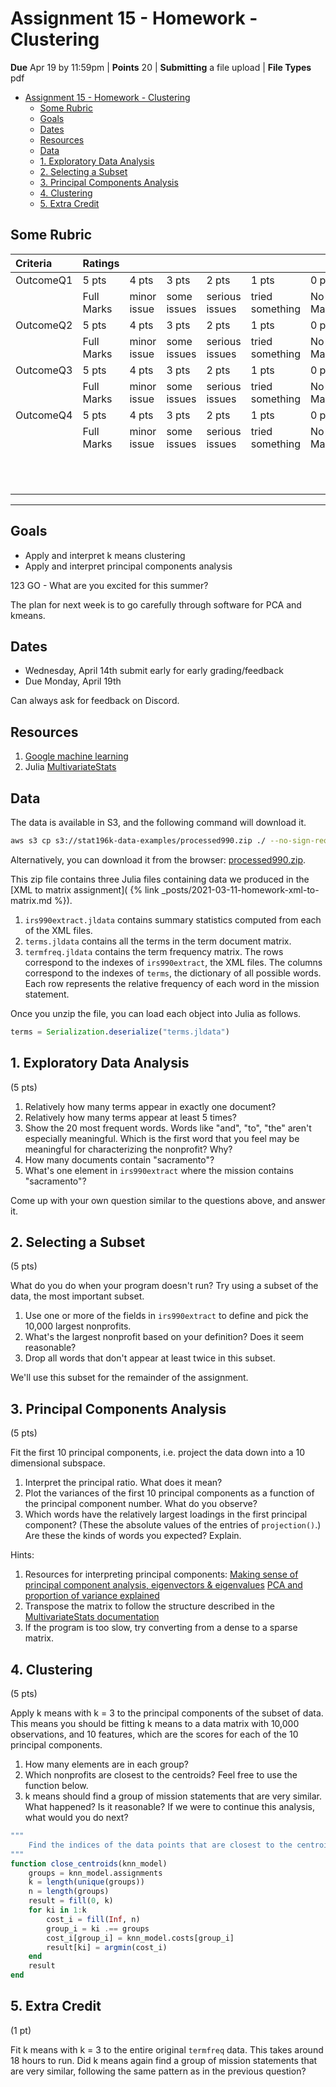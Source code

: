 # Assignment 15 - Homework - Clustering

**Due** Apr 19 by 11:59pm | **Points** 20 | **Submitting** a file upload | **File Types** pdf

- [Assignment 15 - Homework - Clustering](#assignment-15---homework---clustering)
  - [Some Rubric](#some-rubric)
  - [Goals](#goals)
  - [Dates](#dates)
  - [Resources](#resources)
  - [Data](#data)
  - [1. Exploratory Data Analysis](#1-exploratory-data-analysis)
  - [2. Selecting a Subset](#2-selecting-a-subset)
  - [3. Principal Components Analysis](#3-principal-components-analysis)
  - [4. Clustering](#4-clustering)
  - [5. Extra Credit](#5-extra-credit)

## Some Rubric

| Criteria  | Ratings    |             |             |                |                 |          | Pts              |
| :-------- | :--------- | :---------- | :---------- | :------------- | :-------------- | :------- | :--------------- |
| OutcomeQ1 | 5 pts      | 4 pts       | 3 pts       | 2 pts          | 1 pts           | 0 pts    | 5 pts            |
|           | Full Marks | minor issue | some issues | serious issues | tried something | No Marks |                  |
| OutcomeQ2 | 5 pts      | 4 pts       | 3 pts       | 2 pts          | 1 pts           | 0 pts    | 5 pts            |
|           | Full Marks | minor issue | some issues | serious issues | tried something | No Marks |                  |
| OutcomeQ3 | 5 pts      | 4 pts       | 3 pts       | 2 pts          | 1 pts           | 0 pts    | 5 pts            |
|           | Full Marks | minor issue | some issues | serious issues | tried something | No Marks |                  |
| OutcomeQ4 | 5 pts      | 4 pts       | 3 pts       | 2 pts          | 1 pts           | 0 pts    | 5 pts            |
|           | Full Marks | minor issue | some issues | serious issues | tried something | No Marks |                  |
|           |            |             |             |                |                 |          | Total Points: 20 |

---

## Goals

- Apply and interpret k means clustering
- Apply and interpret principal components analysis

123 GO - What are you excited for this summer?

The plan for next week is to go carefully through software for PCA and kmeans.

## Dates

- Wednesday, April 14th submit early for early grading/feedback
- Due Monday, April 19th

Can always ask for feedback on Discord.

## Resources

1. [Google machine learning](https://developers.google.com/machine-learning/clustering/algorithm/advantages-disadvantages)
2. Julia [MultivariateStats](https://multivariatestatsjl.readthedocs.io/en/stable/index.html)

## Data

The data is available in S3, and the following command will download it.

```bash
aws s3 cp s3://stat196k-data-examples/processed990.zip ./ --no-sign-request
```

Alternatively, you can download it from the browser: [processed990.zip](https://stat196k-data-examples.s3.amazonaws.com/processed990.zip).

This zip file contains three Julia files containing data we produced in the [XML to matrix assignment]( {% link _posts/2021-03-11-homework-xml-to-matrix.md %}).

1. `irs990extract.jldata` contains summary statistics computed from each of the XML files.
1. `terms.jldata` contains all the terms in the term document matrix.
1. `termfreq.jldata` contains the term frequency matrix.
   The rows correspond to the indexes of `irs990extract`, the XML files.
   The columns correspond to the indexes of `terms`, the dictionary of all possible words.
   Each row represents the relative frequency of each word in the mission statement.

Once you unzip the file, you can load each object into Julia as follows.

```julia
terms = Serialization.deserialize("terms.jldata")
```

## 1. Exploratory Data Analysis

(5 pts)

1. Relatively how many terms appear in exactly one document?
2. Relatively how many terms appear at least 5 times?
3. Show the 20 most frequent words.
   Words like "and", "to", "the" aren't especially meaningful.
   Which is the first word that you feel may be meaningful for characterizing the nonprofit?
   Why?
4. How many documents contain "sacramento"?
5. What's one element in `irs990extract` where the mission contains "sacramento"?

Come up with your own question similar to the questions above, and answer it.

## 2. Selecting a Subset

(5 pts)

What do you do when your program doesn't run?
Try using a subset of the data, the most important subset.

1. Use one or more of the fields in `irs990extract` to define and pick the 10,000 largest nonprofits.
2. What's the largest nonprofit based on your definition? Does it seem reasonable?
3. Drop all words that don't appear at least twice in this subset.

We'll use this subset for the remainder of the assignment.

## 3. Principal Components Analysis

(5 pts)

Fit the first 10 principal components, i.e. project the data down into a 10 dimensional subspace.

1. Interpret the principal ratio.
   What does it mean?
1. Plot the variances of the first 10 principal components as a function of the principal component number.
   What do you observe?
1. Which words have the relatively largest loadings in the first principal component?
   (These the absolute values of the entries of `projection()`.)
   Are these the kinds of words you expected?
   Explain.

Hints:

1. Resources for interpreting principal components: [Making sense of principal component analysis, eigenvectors & eigenvalues](https://stats.stackexchange.com/q/2691/103118) [PCA and proportion of variance explained](https://stats.stackexchange.com/q/22569/103118)
1. Transpose the matrix to follow the structure described in the [MultivariateStats documentation](https://multivariatestatsjl.readthedocs.io/en/stable/pca.html#fit)
1. If the program is too slow, try converting from a dense to a sparse matrix.

## 4. Clustering

(5 pts)

Apply k means with k = 3 to the principal components of the subset of data.
This means you should be fitting k means to a data matrix with 10,000 observations, and 10 features, which are the scores for each of the 10 principal components.

1. How many elements are in each group?
2. Which nonprofits are closest to the centroids?
   Feel free to use the function below.
3. k means should find a group of mission statements that are very similar.
   What happened?
   Is it reasonable?
   If we were to continue this analysis, what would you do next?

```julia
"""
    Find the indices of the data points that are closest to the centroids defined by the kmeans clustering.
"""
function close_centroids(knn_model)
    groups = knn_model.assignments
    k = length(unique(groups))
    n = length(groups)
    result = fill(0, k)
    for ki in 1:k
        cost_i = fill(Inf, n)
        group_i = ki .== groups
        cost_i[group_i] = knn_model.costs[group_i]
        result[ki] = argmin(cost_i)
    end
    result
end
```

## 5. Extra Credit

(1 pt)

Fit k means with k = 3 to the entire original `termfreq` data.
This takes around 18 hours to run.
Did k means again find a group of mission statements that are very similar, following the same pattern as in the previous question?
